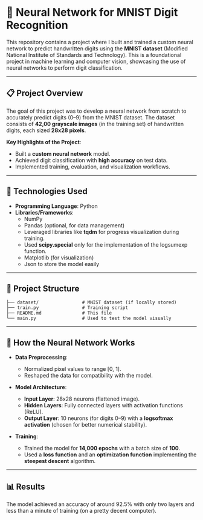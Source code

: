 # 🧠 Neural Network for MNIST Digit Recognition  

This repository contains a project where I built and trained a custom neural network to predict handwritten digits using the **MNIST dataset** (Modified National Institute of Standards and Technology). This is a foundational project in machine learning and computer vision, showcasing the use of neural networks to perform digit classification.

---

## 📋 **Project Overview**

The goal of this project was to develop a neural network from scratch to accurately predict digits (0–9) from the MNIST dataset. The dataset consists of **42,00 grayscale images** (in the training set) of handwritten digits, each sized **28x28 pixels**.  

**Key Highlights of the Project**:  
- Built a **custom neural network** model.  
- Achieved digit classification with **high accuracy** on test data.  
- Implemented training, evaluation, and visualization workflows.  

---

## 🚀 **Technologies Used**

- **Programming Language**: Python  
- **Libraries/Frameworks**:  
    - NumPy
    - Pandas (optional, for data management) 
    - Leveraged libraries like **tqdm** for progress visualization during training.  
    - Used **scipy.special** only for the implementation of the logsumexp function.   
    - Matplotlib (for visualization)
    - Json to store the model easily
     

---

## 📂 **Project Structure**

```plaintext
├── dataset/                # MNIST dataset (if locally stored)
├── train.py                # Training script
├── README.md               # This file
└── main.py                 # Used to test the model visually
````
---

## 🧩 **How the Neural Network Works**

- **Data Preprocessing**:  
  - Normalized pixel values to range [0, 1].  
  - Reshaped the data for compatibility with the model.  

- **Model Architecture**:  
  - **Input Layer**: 28x28 neurons (flattened image).  
  - **Hidden Layers**: Fully connected layers with activation functions (ReLU).  
  - **Output Layer**: 10 neurons (for digits 0–9) with a **logsoftmax activation** (chosen for better numerical stability).  

- **Training**:  
  - Trained the model for **14,000 epochs** with a batch size of **100**.  
  - Used a **loss function** and an **optimization function** implementing the **steepest descent** algorithm.
 
---

## 📊 **Results**
The model achieved an accuracy of around 92.5% with only two layers and less than a minute of training (on a pretty decent computer).

